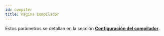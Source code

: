 ```yaml
---
id: compiler
title: Página Compilador
---
```


Estos parámetros se detallan en la sección [**Configuración del compilador**](../Project/compiler.md#compiler-settings).
